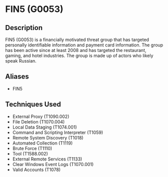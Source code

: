 # FIN5 (G0053)

## Description
FIN5 (G0053) is a financially motivated threat group that has targeted personally identifiable information and payment card information. The group has been active since at least 2008 and has targeted the restaurant, gaming, and hotel industries. The group is made up of actors who likely speak Russian.   

## Aliases
- FIN5

## Techniques Used
- External Proxy (T1090.002)
- File Deletion (T1070.004)
- Local Data Staging (T1074.001)
- Command and Scripting Interpreter (T1059)
- Remote System Discovery (T1018)
- Automated Collection (T1119)
- Brute Force (T1110)
- Tool (T1588.002)
- External Remote Services (T1133)
- Clear Windows Event Logs (T1070.001)
- Valid Accounts (T1078)
